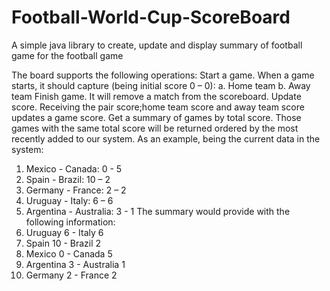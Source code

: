 # Football-World-Cup-ScoreBoard
A simple java library to create, update and display summary of football game for the football game

The board supports the following operations:
Start a game. When a game starts, it should capture (being initial score 0 – 0): a. Home team b. Away team
Finish game. It will remove a match from the scoreboard.
Update score. Receiving the pair score;home team score and away team score updates a game score.
Get a summary of games by total score. Those games with the same total score will be returned ordered by the most recently added to our system. As an example, being the current data in the system:
1. Mexico - Canada: 0 - 5
2. Spain - Brazil: 10 – 2
3. Germany - France: 2 – 2
4. Uruguay - Italy: 6 – 6
5. Argentina - Australia: 3 - 1
   The summary would provide with the following information:
1. Uruguay 6 - Italy 6
2. Spain 10 - Brazil 2
3. Mexico 0 - Canada 5
4. Argentina 3 - Australia 1
5. Germany 2 - France 2
